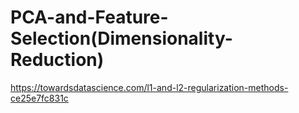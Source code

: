 # PCA-and-Feature-Selection(Dimensionality-Reduction)

https://towardsdatascience.com/l1-and-l2-regularization-methods-ce25e7fc831c
